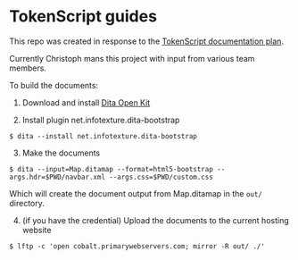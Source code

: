 # TokenScript guides

This repo was created in response to the [TokenScript documentation plan](https://community.tokenscript.org/t/what-kind-of-documents-do-we-need-for-tokenscript/366).

Currently Christoph mans this project with input from various team members.

To build the documents:

1. Download and install [Dita Open Kit](https://www.dita-ot.org)

2. Install plugin net.infotexture.dita-bootstrap

````
$ dita --install net.infotexture.dita-bootstrap
````

3. Make the documents

````
$ dita --input=Map.ditamap --format=html5-bootstrap --args.hdr=$PWD/navbar.xml --args.css=$PWD/custom.css
````

Which will create the document output from Map.ditamap in the `out/` directory.

4. (if you have the credential) Upload the documents to the current hosting website

````
$ lftp -c 'open cobalt.primarywebservers.com; mirror -R out/ ./'
````

